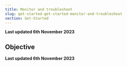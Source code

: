 ```yaml
---
title: Monitor and troubleshoot
slug: get-started-get-started-monitor-and-troubleshoot
section: Get-Started
---
```


**Last updated 6th November 2023**



## Objective  

**Last updated 6th November 2023**

